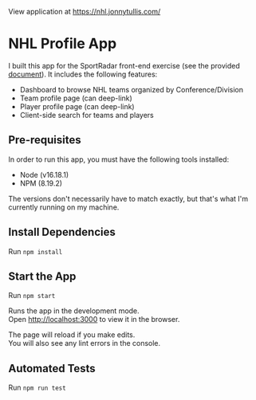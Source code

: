 View application at https://nhl.jonnytullis.com/

# NHL Profile App
I built this app for the SportRadar front-end exercise (see the provided [document](sportradar-spec.md)). It includes the following features:
* Dashboard to browse NHL teams organized by Conference/Division
* Team profile page (can deep-link)
* Player profile page (can deep-link)
* Client-side search for teams and players

## Pre-requisites
In order to run this app, you must have the following tools installed:
* Node (v16.18.1)
* NPM (8.19.2)

The versions don't necessarily have to match exactly, but that's what I'm currently running on my machine.

## Install Dependencies
Run `npm install`
## Start the App
Run `npm start`

Runs the app in the development mode.\
Open [http://localhost:3000](http://localhost:3000) to view it in the browser.

The page will reload if you make edits.\
You will also see any lint errors in the console.
## Automated Tests
Run `npm run test`
